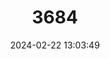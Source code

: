 ---
title: "3684"
category: "Cambarus williami"
draft: false
date: 2024-02-22 13:03:49
languages:
  English: ["Brawleys Fork Crayfish"]
---